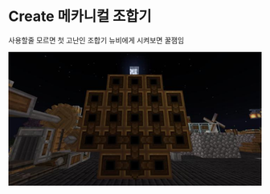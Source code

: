 # Create 메카니컬 조합기

사용할줄 모르면 첫 고난인 조합기 뉴비에게 시켜보면 꿀잼임

![메인](../../asset/systems/create_mechanical_crafter/main.jpg)